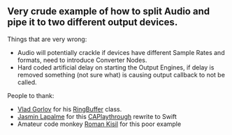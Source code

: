 ## Very crude example of how to split Audio and pipe it to two different output devices.

Things that are very wrong:
* Audio will potentially crackle if devices have different Sample Rates and formats, need to introduce Converter Nodes.
* Hard coded artificial delay on starting the Output Engines, if delay is removed something (not sure what) is causing output callback to not be called.

People to thank:
* [Vlad Gorlov](https://github.com/vgorloff) for his [RingBuffer](https://github.com/vgorloff/CARingBuffer) class.
* [Jasmin Lapalme](https://github.com/jasminlapalme) for this [CAPlaythrough](https://github.com/jasminlapalme/caplaythrough-swift) rewrite to Swift
* Amateur code monkey [Roman Kisil](ttps://github.com/nodeful) for this poor example